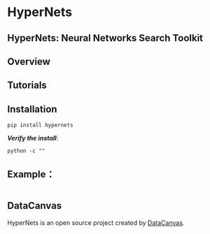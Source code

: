 # HyperNets


## HyperNets: Neural Networks Search Toolkit


## Overview

## Tutorials

## Installation
```shell script
pip install hypernets
```

***Verify the install***:
```shell script
python -c ""
```

## Example：
``` python

```

## DataCanvas
HyperNets is an open source project created by [DataCanvas](https://www.datacanvas.com/). 